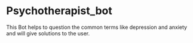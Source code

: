 # Psychotherapist_bot

This Bot helps to question the common terms like depression and anxiety and will give solutions to the user.
